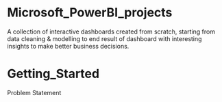 # Microsoft_PowerBI_projects
A collection of interactive dashboards created from scratch, starting from data cleaning & modelling to end result of dashboard with interesting insights to make better business decisions. 

# Getting_Started  

Problem Statement 
